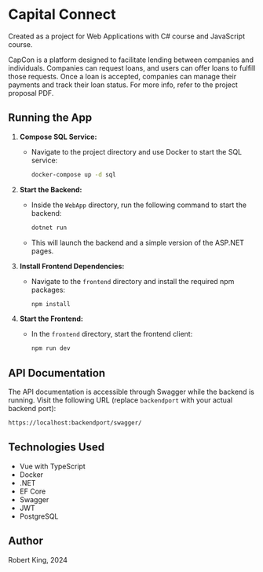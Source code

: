 # Capital Connect

Created as a project for Web Applications with C# course and JavaScript course.

CapCon is a platform designed to facilitate lending between companies and individuals. Companies can request loans, and users can offer loans to fulfill those requests. Once a loan is accepted, companies can manage their payments and track their loan status. For more info, refer to the project proposal PDF.

## Running the App

1. **Compose SQL Service:**
   - Navigate to the project directory and use Docker to start the SQL service:
     ```sh
     docker-compose up -d sql
     ```

2. **Start the Backend:**
   - Inside the `WebApp` directory, run the following command to start the backend:
     ```sh
     dotnet run
     ```
   - This will launch the backend and a simple version of the ASP.NET pages.

3. **Install Frontend Dependencies:**
   - Navigate to the `frontend` directory and install the required npm packages:
     ```sh
     npm install
     ```

4. **Start the Frontend:**
   - In the `frontend` directory, start the frontend client:
     ```sh
     npm run dev
     ```

## API Documentation

The API documentation is accessible through Swagger while the backend is running. Visit the following URL (replace `backendport` with your actual backend port):

```sh
https://localhost:backendport/swagger/
```


## Technologies Used
- Vue with TypeScript
- Docker
- .NET
- EF Core
- Swagger
- JWT
- PostgreSQL

## Author
Robert King, 2024
